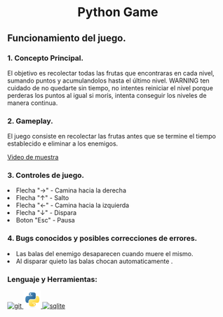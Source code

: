 <h1 align="center">Python Game</h1>

<h2>Funcionamiento del juego.</h2>
<h3>1.  Concepto Principal.</h3>

El objetivo es recolectar todas las frutas que encontraras en cada nivel, sumando puntos y acumulandolos hasta el último nivel. WARNING ten cuidado de no quedarte sin tiempo, no intentes reiniciar el nivel porque perderas los puntos al igual si morís, intenta conseguir los niveles de manera continua.

<h3>2. Gameplay.</h3>
El juego consiste en recolectar las frutas antes que se termine el tiempo establecido e eliminar a los enemigos.

[Video de muestra](https://youtu.be/neoPuR4PjPU "Video")

<h3>3. Controles de juego.</h3>
<li>Flecha "→" - Camina hacia la derecha</li>
<li>Flecha "↑" - Salto</li>
<li>Flecha "←" - Camina hacia la izquierda</li>
<li>Flecha "↓" - Dispara</li>
<li>Boton "Esc" - Pausa</li>


<h3>4. Bugs conocidos y posibles correcciones de errores.</h3>
<li>Las balas del enemigo desaparecen cuando muere el mismo.</li>
<li>Al disparar quieto las balas chocan automaticamente .</li>

<h3 align="left">Lenguaje y Herramientas:</h3>
<p align="left"><a href="https://git-scm.com/" target="_blank" rel="noreferrer"> <img src="https://www.vectorlogo.zone/logos/git-scm/git-scm-icon.svg" alt="git" width="40" height="40"/> </a> <a href="https://www.python.org" target="_blank" rel="noreferrer"> <img src="https://raw.githubusercontent.com/devicons/devicon/master/icons/python/python-original.svg" alt="python" width="40" height="40"/> </a> <a href="https://www.sqlite.org/" target="_blank" rel="noreferrer"> <img src="https://www.vectorlogo.zone/logos/sqlite/sqlite-icon.svg" alt="sqlite" width="40" height="40"/> </a> </p>

